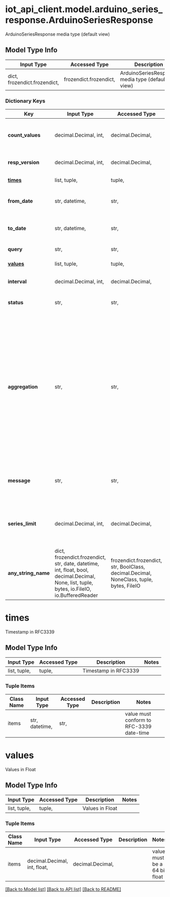 # iot_api_client.model.arduino_series_response.ArduinoSeriesResponse

ArduinoSeriesResponse media type (default view)

## Model Type Info
Input Type | Accessed Type | Description | Notes
------------ | ------------- | ------------- | -------------
dict, frozendict.frozendict,  | frozendict.frozendict,  | ArduinoSeriesResponse media type (default view) | 

### Dictionary Keys
Key | Input Type | Accessed Type | Description | Notes
------------ | ------------- | ------------- | ------------- | -------------
**count_values** | decimal.Decimal, int,  | decimal.Decimal,  | Total number of values in the array &#x27;values&#x27; | value must be a 64 bit integer
**resp_version** | decimal.Decimal, int,  | decimal.Decimal,  | Response version | value must be a 64 bit integer
**[times](#times)** | list, tuple,  | tuple,  | Timestamp in RFC3339 | 
**from_date** | str, datetime,  | str,  | From date | value must conform to RFC-3339 date-time
**to_date** | str, datetime,  | str,  | To date | value must conform to RFC-3339 date-time
**query** | str,  | str,  | Query of for the data | 
**[values](#values)** | list, tuple,  | tuple,  | Values in Float | 
**interval** | decimal.Decimal, int,  | decimal.Decimal,  | Resolution in seconds | value must be a 64 bit integer
**status** | str,  | str,  | Status of the response | 
**aggregation** | str,  | str,  | Aggregation statistic function. For numeric values, AVG statistic is used by default. PCT_X compute the Xth approximate percentile (e.g. PCT_95 is the 95th approximate percentile). For boolean, BOOL_OR statistic is used as default. | [optional] must be one of ["AVG", "MIN", "MAX", "SUM", "COUNT", "PCT_99", "PCT_95", "PCT_90", "PCT_75", "PCT_50", "PCT_15", "PCT_5", "BOOL_OR", "BOOL_AND", ] 
**message** | str,  | str,  | If the response is different than &#x27;ok&#x27; | [optional] if omitted the server will use the default value of ""
**series_limit** | decimal.Decimal, int,  | decimal.Decimal,  | Maximum number of values returned after data aggregation, if any | [optional] value must be a 64 bit integer
**any_string_name** | dict, frozendict.frozendict, str, date, datetime, int, float, bool, decimal.Decimal, None, list, tuple, bytes, io.FileIO, io.BufferedReader | frozendict.frozendict, str, BoolClass, decimal.Decimal, NoneClass, tuple, bytes, FileIO | any string name can be used but the value must be the correct type | [optional]

# times

Timestamp in RFC3339

## Model Type Info
Input Type | Accessed Type | Description | Notes
------------ | ------------- | ------------- | -------------
list, tuple,  | tuple,  | Timestamp in RFC3339 | 

### Tuple Items
Class Name | Input Type | Accessed Type | Description | Notes
------------- | ------------- | ------------- | ------------- | -------------
items | str, datetime,  | str,  |  | value must conform to RFC-3339 date-time

# values

Values in Float

## Model Type Info
Input Type | Accessed Type | Description | Notes
------------ | ------------- | ------------- | -------------
list, tuple,  | tuple,  | Values in Float | 

### Tuple Items
Class Name | Input Type | Accessed Type | Description | Notes
------------- | ------------- | ------------- | ------------- | -------------
items | decimal.Decimal, int, float,  | decimal.Decimal,  |  | value must be a 64 bit float

[[Back to Model list]](../../README.md#documentation-for-models) [[Back to API list]](../../README.md#documentation-for-api-endpoints) [[Back to README]](../../README.md)

